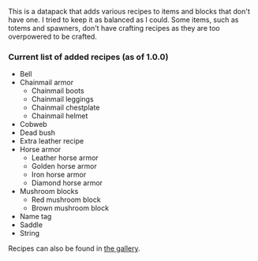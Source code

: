 This is a datapack that adds various recipes to items and blocks that don't have one. I tried to keep it as balanced as I could. Some items, such as totems and spawners, don't have crafting recipes as they are too overpowered to be crafted.

### Current list of added recipes (as of 1.0.0)

- Bell
- Chainmail armor
  - Chainmail boots
  - Chainmail leggings
  - Chainmail chestplate
  - Chainmail helmet
- Cobweb
- Dead bush
- Extra leather recipe
- Horse armor
  - Leather horse armor
  - Golden horse armor
  - Iron horse armor
  - Diamond horse armor
- Mushroom blocks
  - Red mushroom block
  - Brown mushroom block
- Name tag
- Saddle
- String

Recipes can also be found in [the gallery](https://modrinth.com/project/devins-recipes/gallery).
